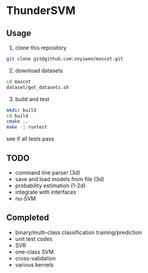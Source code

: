 # ThunderSVM
## Usage
1. clone this repository
```bash
git clone git@github.com:zeyiwen/mascot.git
```
2. download datasets
```bash
cd mascot
dataset/get_datasets.sh
```

3. build and test
```bash
mkdir build
cd build
cmake ..
make -j runtest
```
see if all tests pass

## TODO
- command line parser (3d)
- save and load models from file (3d)
- probability estimation (1-2d)
- integrate with interfaces
- nu-SVM
## Completed
- binary/multi-class classification training/prediction
- unit test codes
- SVR
- one-class SVM
- cross-validation 
- various kernels
